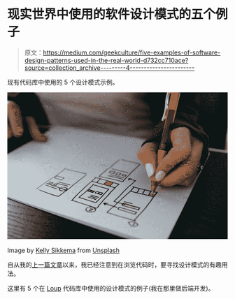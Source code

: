 # 现实世界中使用的软件设计模式的五个例子

> 原文：<https://medium.com/geekculture/five-examples-of-software-design-patterns-used-in-the-real-world-d732cc710ace?source=collection_archive---------4----------------------->

现有代码库中使用的 5 个设计模式示例。

![](img/ee4d01cdef8d9481b54f5a29fffb7ef6.png)

Image by [Kelly Sikkema](https://unsplash.com/@kellysikkema) from [Unsplash](https://unsplash.com/)

自从我的[上一篇文章](/geekculture/design-patterns-made-me-realize-im-still-not-a-software-engineer-ea1062d099d8)以来，我已经注意到在浏览代码时，要寻找设计模式的有趣用法。

这里有 5 个在 [Loup](https://www.weareloup.com/) 代码库中使用的设计模式的例子(我在那里做后端开发)。